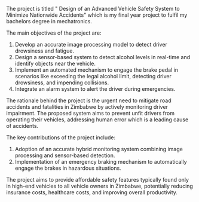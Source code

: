 
The project is titled " Design of an Advanced Vehicle Safety System to Minimize Nationwide Accidents" which is my final year project to fulfil my bachelors degree in mechatronics.

The main objectives of the project are:

1. Develop an accurate image processing model to detect driver drowsiness and fatigue.
2. Design a sensor-based system to detect alcohol levels in real-time and identify objects near the vehicle.
3. Implement an automated mechanism to engage the brake pedal in scenarios like exceeding the legal alcohol limit, detecting driver drowsiness, and impending collisions.
4. Integrate an alarm system to alert the driver during emergencies.

The rationale behind the project is the urgent need to mitigate road accidents and fatalities in Zimbabwe by actively monitoring driver impairment. The proposed system aims to prevent unfit drivers from operating their vehicles, addressing human error which is a leading cause of accidents.

The key contributions of the project include:

1. Adoption of an accurate hybrid monitoring system combining image processing and sensor-based detection.
2. Implementation of an emergency braking mechanism to automatically engage the brakes in hazardous situations.

The project aims to provide affordable safety features typically found only in high-end vehicles to all vehicle owners in Zimbabwe, potentially reducing insurance costs, healthcare costs, and improving overall productivity.
